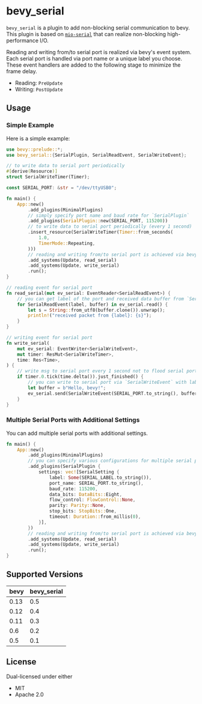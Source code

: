# bevy_serial

`bevy_serial` is a plugin to add non-blocking serial communication to bevy. This plugin is based on [`mio-serial`](https://github.com/berkowski/mio-serial) that can realize non-blocking high-performance I/O.

Reading and writing from/to serial port is realized via bevy's event system. Each serial port is handled via port name or a unique label you choose. These event handlers are added to the following stage to minimize the frame delay.

- Reading: `PreUpdate`
- Writing: `PostUpdate`

## Usage

### Simple Example

Here is a simple example:

```rust
use bevy::prelude::*;
use bevy_serial::{SerialPlugin, SerialReadEvent, SerialWriteEvent};

// to write data to serial port periodically
#[derive(Resource)]
struct SerialWriteTimer(Timer);

const SERIAL_PORT: &str = "/dev/ttyUSB0";

fn main() {
    App::new()
        .add_plugins(MinimalPlugins)
        // simply specify port name and baud rate for `SerialPlugin`
        .add_plugins(SerialPlugin::new(SERIAL_PORT, 115200))
        // to write data to serial port periodically (every 1 second)
        .insert_resource(SerialWriteTimer(Timer::from_seconds(
            1.0,
            TimerMode::Repeating,
        )))
        // reading and writing from/to serial port is achieved via bevy's event system
        .add_systems(Update, read_serial)
        .add_systems(Update, write_serial)
        .run();
}

// reading event for serial port
fn read_serial(mut ev_serial: EventReader<SerialReadEvent>) {
    // you can get label of the port and received data buffer from `SerialReadEvent`
    for SerialReadEvent(label, buffer) in ev_serial.read() {
        let s = String::from_utf8(buffer.clone()).unwrap();
        println!("received packet from {label}: {s}");
    }
}

// writing event for serial port
fn write_serial(
    mut ev_serial: EventWriter<SerialWriteEvent>,
    mut timer: ResMut<SerialWriteTimer>,
    time: Res<Time>,
) {
    // write msg to serial port every 1 second not to flood serial port
    if timer.0.tick(time.delta()).just_finished() {
        // you can write to serial port via `SerialWriteEvent` with label and buffer to write
        let buffer = b"Hello, bevy!";
        ev_serial.send(SerialWriteEvent(SERIAL_PORT.to_string(), buffer.to_vec()));
    }
}
```

### Multiple Serial Ports with Additional Settings

You can add multiple serial ports with additional settings.

```rust
fn main() {
    App::new()
        .add_plugins(MinimalPlugins)
        // you can specify various configurations for multiple serial ports by this way
        .add_plugins(SerialPlugin {
            settings: vec![SerialSetting {
                label: Some(SERIAL_LABEL.to_string()),
                port_name: SERIAL_PORT.to_string(),
                baud_rate: 115200,
                data_bits: DataBits::Eight,
                flow_control: FlowControl::None,
                parity: Parity::None,
                stop_bits: StopBits::One,
                timeout: Duration::from_millis(0),
            }],
        })
        // reading and writing from/to serial port is achieved via bevy's event system
        .add_systems(Update, read_serial)
        .add_systems(Update, write_serial)
        .run();
}
```

## Supported Versions

| bevy | bevy_serial |
| ---- | ----------- |
| 0.13 | 0.5         |
| 0.12 | 0.4         |
| 0.11 | 0.3         |
| 0.6  | 0.2         |
| 0.5  | 0.1         |

## License

Dual-licensed under either

- MIT
- Apache 2.0
